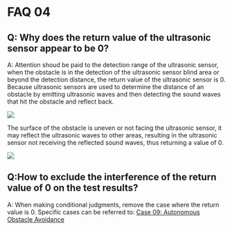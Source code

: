﻿# FAQ 04
## Q: Why does the return value of the ultrasonic sensor appear to be 0?
A: Attention shoud be paid to the detection range of the ultrasonic sensor, when the obstacle is in the detection of the ultrasonic sensor blind area or beyond the detection distance, the return value of the ultrasonic sensor is 0.
Because ultrasonic sensors are used to determine the distance of an obstacle by emitting ultrasonic waves and then detecting the sound waves that hit the obstacle and reflect back.

![](https://wiki-media-ef.oss-cn-hongkong.aliyuncs.com/i18n/en/docusaurus-plugin-content-docs/current/microbit/faq/images/FAQ-microbit-04-02.png)

The surface of the obstacle is uneven or not facing the ultrasonic sensor, it may reflect the ultrasonic waves to other areas, resulting in the ultrasonic sensor not receiving the reflected sound waves, thus returning a value of 0.

![](https://wiki-media-ef.oss-cn-hongkong.aliyuncs.com/i18n/en/docusaurus-plugin-content-docs/current/microbit/faq/images/FAQ-microbit-04-03.png)

## Q:How to exclude the interference of the return value of 0 on the test results?
A: When making conditional judgments, remove the case where the return value is 0.
Specific cases can be referred to: [Case 09: Autonomous Obstacle Avoidance](http://www.elecfreaks.com/learn-en/microbitKit/smart_cutebot/cutebot_case09.html)



